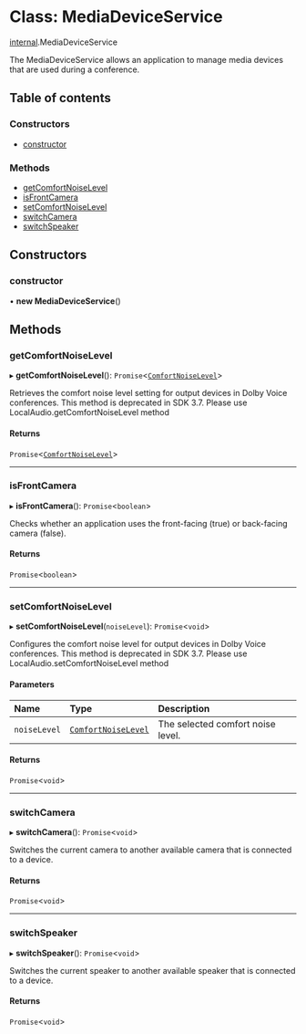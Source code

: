# Class: MediaDeviceService

[internal](../modules/internal.md).MediaDeviceService

The MediaDeviceService allows an application to manage media devices that are used during a conference.

## Table of contents

### Constructors

- [constructor](internal.MediaDeviceService.md#constructor)

### Methods

- [getComfortNoiseLevel](internal.MediaDeviceService.md#getcomfortnoiselevel)
- [isFrontCamera](internal.MediaDeviceService.md#isfrontcamera)
- [setComfortNoiseLevel](internal.MediaDeviceService.md#setcomfortnoiselevel)
- [switchCamera](internal.MediaDeviceService.md#switchcamera)
- [switchSpeaker](internal.MediaDeviceService.md#switchspeaker)

## Constructors

### constructor

• **new MediaDeviceService**()

## Methods

### getComfortNoiseLevel

▸ **getComfortNoiseLevel**(): `Promise`<[`ComfortNoiseLevel`](../enums/internal.ComfortNoiseLevel.md)\>

Retrieves the comfort noise level setting for output devices in Dolby Voice conferences.
This method is deprecated in SDK 3.7. Please use LocalAudio.getComfortNoiseLevel method

#### Returns

`Promise`<[`ComfortNoiseLevel`](../enums/internal.ComfortNoiseLevel.md)\>

___

### isFrontCamera

▸ **isFrontCamera**(): `Promise`<`boolean`\>

Checks whether an application uses the front-facing (true) or back-facing camera (false).

#### Returns

`Promise`<`boolean`\>

___

### setComfortNoiseLevel

▸ **setComfortNoiseLevel**(`noiseLevel`): `Promise`<`void`\>

Configures the comfort noise level for output devices in Dolby Voice conferences.
This method is deprecated in SDK 3.7. Please use LocalAudio.setComfortNoiseLevel method

#### Parameters

| Name | Type | Description |
| :------ | :------ | :------ |
| `noiseLevel` | [`ComfortNoiseLevel`](../enums/internal.ComfortNoiseLevel.md) | The selected comfort noise level. |

#### Returns

`Promise`<`void`\>

___

### switchCamera

▸ **switchCamera**(): `Promise`<`void`\>

Switches the current camera to another available camera that is connected to a device.

#### Returns

`Promise`<`void`\>

___

### switchSpeaker

▸ **switchSpeaker**(): `Promise`<`void`\>

Switches the current speaker to another available speaker that is connected to a device.

#### Returns

`Promise`<`void`\>
